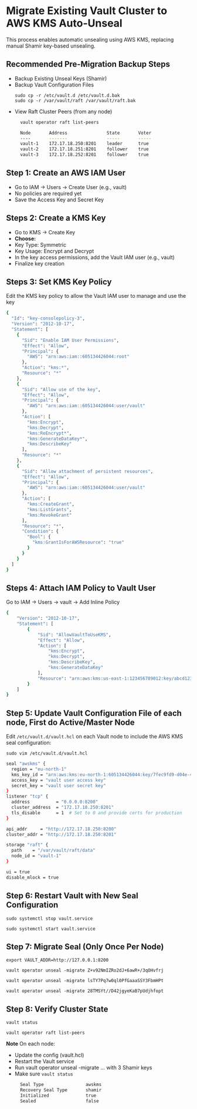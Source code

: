
# Migrate Existing Vault Cluster to AWS KMS Auto-Unseal
This process enables automatic unsealing using AWS KMS, replacing manual Shamir key-based unsealing.

## Recommended Pre-Migration Backup Steps
- Backup Existing Unseal Keys (Shamir)
- Backup Vault Configuration Files
    ```
    sudo cp -r /etc/vault.d /etc/vault.d.bak
    sudo cp -r /var/vault/raft /var/vault/raft.bak
    ```
- View Raft Cluster Peers (from any node)
  ```bash
    vault operator raft list-peers

    Node       Address               State       Voter
    ----       -------               -----       -----
    vault-1    172.17.18.250:8201    leader      true
    vault-2    172.17.18.251:8201    follower    true
    vault-3    172.17.18.252:8201    follower    true
  ```
## Step 1: Create an AWS IAM User
- Go to IAM → Users → Create User (e.g., vault)
- No policies are required yet
- Save the Access Key and Secret Key

## Steps 2: Create a KMS Key
- Go to KMS → Create Key
- **Choose:**
- Key Type: Symmetric
- Key Usage: Encrypt and Decrypt
- In the key access permissions, add the Vault IAM user (e.g., vault)
- Finalize key creation

## Steps 3: Set KMS Key Policy
Edit the KMS key policy to allow the Vault IAM user to manage and use the key

```bash
{
  "Id": "key-consolepolicy-3",
  "Version": "2012-10-17",
  "Statement": [
    {
      "Sid": "Enable IAM User Permissions",
      "Effect": "Allow",
      "Principal": {
        "AWS": "arn:aws:iam::605134426044:root"
      },
      "Action": "kms:*",
      "Resource": "*"
    },
    {
      "Sid": "Allow use of the key",
      "Effect": "Allow",
      "Principal": {
        "AWS": "arn:aws:iam::605134426044:user/vault"
      },
      "Action": [
        "kms:Encrypt",
        "kms:Decrypt",
        "kms:ReEncrypt*",
        "kms:GenerateDataKey*",
        "kms:DescribeKey"
      ],
      "Resource": "*"
    },
    {
      "Sid": "Allow attachment of persistent resources",
      "Effect": "Allow",
      "Principal": {
        "AWS": "arn:aws:iam::605134426044:user/vault"
      },
      "Action": [
        "kms:CreateGrant",
        "kms:ListGrants",
        "kms:RevokeGrant"
      ],
      "Resource": "*",
      "Condition": {
        "Bool": {
          "kms:GrantIsForAWSResource": "true"
        }
      }
    }
  ]
}
```

## Steps 4: Attach IAM Policy to Vault User
Go to IAM → Users → vault → Add Inline Policy
```bash
{
	"Version": "2012-10-17",
	"Statement": [
		{
			"Sid": "AllowVaultToUseKMS",
			"Effect": "Allow",
			"Action": [
				"kms:Encrypt",
				"kms:Decrypt",
				"kms:DescribeKey",
				"kms:GenerateDataKey"
			],
			"Resource": "arn:aws:kms:us-east-1:123456789012:key/abcd1234-5678-efgh-ijkl-9876mn0pqrs1"
		}
	]
}
```

## Step 5: Update Vault Configuration File of each node, First do Active/Master Node

Edit `/etc/vault.d/vault.hcl` on each Vault node to include the AWS KMS seal configuration:


`sudo vim /etc/vault.d/vault.hcl`

```bash
seal "awskms" {
  region = "eu-north-1"
  kms_key_id = "arn:aws:kms:eu-north-1:605134426044:key/7fec9fd9-d04e-40ab-a92b-d73d3f3e2b9f"
  access_key = "vault user access key"
  secret_key = "vault user secret key"
}
listener "tcp" {
  address          = "0.0.0.0:8200"
  cluster_address  = "172.17.18.250:8201"
  tls_disable      = 1  # Set to 0 and provide certs for production
}

api_addr     = "http://172.17.18.250:8200"
cluster_addr = "http://172.17.18.250:8201"

storage "raft" {
  path    = "/var/vault/raft/data"
  node_id = "vault-1"
}

ui = true
disable_mlock = true
```
## Step 6: Restart Vault with New Seal Configuration

`sudo systemctl stop vault.service`

`sudo systemctl start vault.service`

 ## Step 7: Migrate Seal (Only Once Per Node)

`export VAULT_ADDR=http://127.0.0.1:8200`

`vault operator unseal -migrate Z+v92NmIZRo2dJ+6awR+/3qOHvfrj`

`vault operator unseal -migrate lsTY7Pq7w0ql0PfGaaaSSY3FbmHPt`

`vault operator unseal -migrate 28TMSYt//D42jgyeKaB7pUdjhfopt`

## Step 8: Verify Cluster State

`vault status`

`vault operator raft list-peers`


**Note** On each node:
- Update the config (vault.hcl)
- Restart the Vault service
- Run vault operator unseal -migrate ... with 3 Shamir keys
- Make sure `vault status`
  ```bash
    Seal Type                awskms
    Recovery Seal Type       shamir
    Initialized              true
    Sealed                   false
  ```